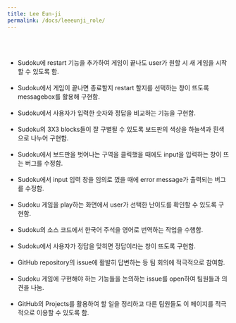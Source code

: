 ```yaml
---
title: Lee Eun-ji
permalink: /docs/leeeunji_role/
---
```

<br><br>
- Sudoku에 restart 기능을 추가하여 게임이 끝나도 user가 원할 시 새 게임을 시작할 수 있도록 함.<br><br>
- Sudoku에서 게임이 끝나면 종료할지 restart 할지를 선택하는 창이 뜨도록 messagebox를 활용해 구현함.<br><br>
- Sudoku에서 사용자가 입력한 숫자와 정답을 비교하는 기능을 구현함.<br><br>
- Sudoku의 3X3 blocks들이 잘 구별될 수 있도록 보드판의 색상을 하늘색과 흰색으로 나누어 구현함.<br><br>
- Sudoku에서 보드판을 벗어나는 구역을 클릭했을 때에도 input을 입력하는 창이 뜨는 버그를 수정함.<br><br>
- Sudoku에서 input 입력 창을 임의로 껐을 때에 error message가 출력되는 버그를 수정함.<br><br>
- Sudoku 게임을 play하는 화면에서 user가 선택한 난이도를 확인할 수 있도록 구현함.<br><br>
- Sudoku의 소스 코드에서 한국어 주석을 영어로 번역하는 작업을 수행함.<br><br>
- Sudoku에서 사용자가 정답을 맞히면 정답이라는 창이 뜨도록 구현함.<br><br>
- GitHub repository의 issue에 활발히 답변하는 등 팀 회의에 적극적으로 참여함.<br><br>
- Sudoku 게임에 구현해야 하는 기능들을 논의하는 issue를 open하여 팀원들과 의견을 나눔.<br><br>
- GitHub의 Projects를 활용하여 할 일을 정리하고 다른 팀원들도 이 페이지를 적극적으로 이용할 수 있도록 함.<br><br>
